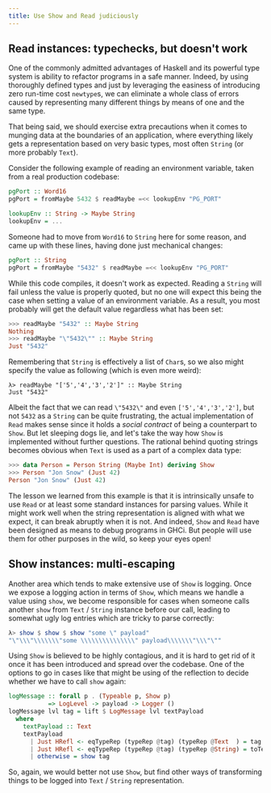 ```yaml
---
title: Use Show and Read judiciously
---
```


## Read instances: typechecks, but doesn't work

One of the commonly admitted advantages of Haskell and its powerful type system is ability to refactor programs in a safe manner. Indeed, by  using thoroughly defined types and just by leveraging the easiness of introducing zero run-time cost `newtype`s, we can eliminate a whole class of errors caused by representing many different things by means of one and the same type.

That being said, we should exercise extra precautions when it comes to munging data at the boundaries of an application, where everything likely gets a representation based on very basic types, most often `String` (or more probably `Text`).

Consider the following example of reading an environment variable, taken from a real production codebase:

```Haskell
pgPort :: Word16
pgPort = fromMaybe 5432 $ readMaybe =<< lookupEnv "PG_PORT"

lookupEnv :: String -> Maybe String
lookupEnv = ...
```

Someone had to move from `Word16` to `String` here for some reason, and came up with these lines, having done just mechanical changes:

```Haskell
pgPort :: String
pgPort = fromMaybe "5432" $ readMaybe =<< lookupEnv "PG_PORT"
```

While this code compiles, it doesn't work as expected. Reading a `String` will fail unless the value is properly quoted, but no one will expect this being the case when setting a value of an environment variable. As a result, you most probably will get the default value regardless what has been set:

```Haskell
>>> readMaybe "5432" :: Maybe String
Nothing
>>> readMaybe "\"5432\"" :: Maybe String
Just "5432"
```

Remembering that `String` is effectively a list of `Char`s, so we also might specify the value as following (which is even more weird):

```
λ> readMaybe "['5','4','3','2']" :: Maybe String
Just "5432"
```

Albeit the fact that we can read `\"5432\"` and even `['5','4','3','2']`, but not `5432` as a `String` can be quite frustrating, the actual implementation of `Read` makes sense since it holds a *social contract* of being a counterpart to `Show`. But let sleeping dogs lie, and let's take the way how `Show` is implemented without further questions. The rational behind quoting strings becomes obvious when `Text` is used as a part of a complex data type:

```Haskell
>>> data Person = Person String (Maybe Int) deriving Show
>>> Person "Jon Snow" (Just 42)
Person "Jon Snow" (Just 42)
```

The lesson we learned from this example is that it is intrinsically unsafe to use `Read` or at least some standard instances for parsing values. While it might work well when the string representation is aligned with what we expect, it can break abruptly when it is not. And indeed, `Show` and `Read` have been designed as means to debug programs in GHCi. But people will use them for other purposes in the wild, so keep your eyes open!

## Show instances: multi-escaping

Another area which tends to make extensive use of `Show` is logging. Once we expose a logging action in terms of `Show`, which means we handle a value using `show`, we become responsible for cases when someone calls another `show` from `Text` / `String` instance before our call, leading to somewhat ugly log entries which are tricky to parse correctly:

```Haskell
λ> show $ show $ show "some \" payload"
"\"\\\"\\\\\\\"some \\\\\\\\\\\\\\\" payload\\\\\\\"\\\"\""
```

Using `Show` is believed to be highly contagious, and it is hard to get rid of it once it has been introduced and spread over the codebase. One of the options to go in cases like that might be using of the reflection to decide whether we have to call `show` again:

```Haskell
logMessage :: forall p . (Typeable p, Show p)
           => LogLevel -> payload -> Logger ()
logMessage lvl tag = lift $ LogMessage lvl textPayload
  where
    textPayload :: Text
    textPayload
      | Just HRefl <- eqTypeRep (typeRep @tag) (typeRep @Text  ) = tag
      | Just HRefl <- eqTypeRep (typeRep @tag) (typeRep @String) = toText tag
      | otherwise = show tag
```

So, again, we would better not use `Show`, but find other ways of transforming things to be logged into `Text` / `String` representation.